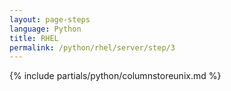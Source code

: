 ```yaml
---
layout: page-steps
language: Python
title: RHEL
permalink: /python/rhel/server/step/3
---
```


{% include partials/python/columnstoreunix.md %}
